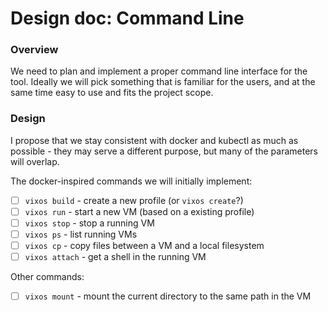 # Design doc: Command Line

### Overview

We need to plan and implement a proper command line interface for the tool.
Ideally we will pick something that is familiar for the users, and at the
same time easy to use and fits the project scope.

### Design

I propose that we stay consistent with docker and kubectl as much as possible -
they may serve a different purpose, but many of the parameters will overlap.

The docker-inspired commands we will initially implement:

- [ ] `vixos build` - create a new profile (or `vixos create`?)
- [ ] `vixos run` - start a new VM (based on a existing profile) 
- [ ] `vixos stop` - stop a running VM
- [ ] `vixos ps` - list running VMs
- [ ] `vixos cp` - copy files between a VM and a local filesystem
- [ ] `vixos attach` - get a shell in the running VM

Other commands:

- [ ] `vixos mount` - mount the current directory to the same path in the VM
